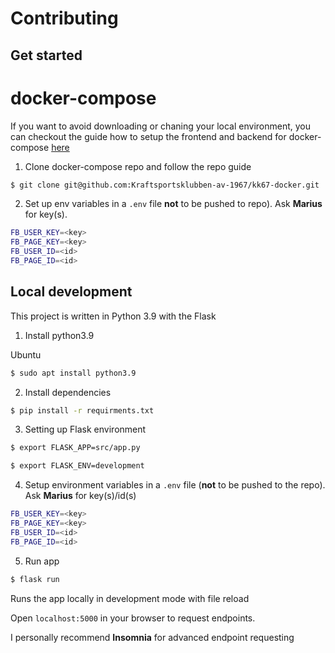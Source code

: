# Contributing

## Get started

# docker-compose

If you want to avoid downloading or chaning your local environment, you can checkout the guide how to setup the frontend and backend for docker-compose [here](https://github.com/Kraftsportsklubben-av-1967/kk67-docker)

1. Clone docker-compose repo and follow the repo guide

```sh
$ git clone git@github.com:Kraftsportsklubben-av-1967/kk67-docker.git
```

2. Set up env variables in a `.env` file **not** to be pushed to repo). Ask **Marius** for key(s).

```sh
FB_USER_KEY=<key>
FB_PAGE_KEY=<key>
FB_USER_ID=<id>
FB_PAGE_ID=<id>
```

## Local development

This project is written in Python 3.9 with the Flask

1. Install python3.9

Ubuntu

```sh
$ sudo apt install python3.9
```

2. Install dependencies

```sh
$ pip install -r requirments.txt
```

3. Setting up Flask environment

```sh
$ export FLASK_APP=src/app.py
```

```sh
$ export FLASK_ENV=development
```

4. Setup environment variables in a `.env` file (**not** to be pushed to the repo). Ask **Marius** for key(s)/id(s)

```sh
FB_USER_KEY=<key>
FB_PAGE_KEY=<key>
FB_USER_ID=<id>
FB_PAGE_ID=<id>
```

5. Run app

```sh
$ flask run
```

Runs the app locally in development mode with file reload

Open `localhost:5000` in your browser to request endpoints.

I personally recommend **Insomnia** for advanced endpoint requesting
